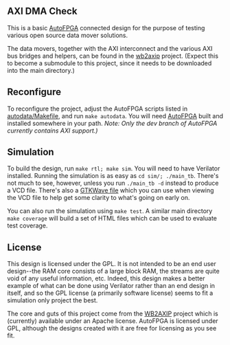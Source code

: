 ## AXI DMA Check

This is a basic [AutoFPGA](https://github.com/ZipCPU/autofpga) connected
design for the purpose of testing various open source data mover solutions.

The data movers, together with the AXI interconnect and the various AXI bus
bridges and helpers, can be found in the
[wb2axip](http://github.com/ZipCPU/wb2axip) project.  (Expect this to become
a submodule to this project, since it needs to be downloaded into the main
directory.)

## Reconfigure

To reconfigure the project, adjust the AutoFPGA scripts listed in
[autodata/Makefile](autodata/Makefile), and run `make autodata`.  You will
need [AutoFPGA](https://github.com/ZipCPU/autofpga)
built and installed somewhere in your path.  *Note: Only the dev branch of
AutoFPGA currently contains AXI support.)*

## Simulation

To build the design, run `make rtl; make sim`.  You will need to have
Verilator installed.  Running the simulation is as easy as `cd sim/; ./main_tb`.
There's not much to see, however, unless you run `./main_tb -d` instead to
produce a VCD file.  There's also a [GTKWave file](sim/axisim.gtkw) which
you can use when viewing the VCD file to help get some clarity to what's going
on early on.

You can also run the simulation using `make test`.  A similar main directory
`make coverage` will build a set of HTML files which can be used to evaluate
test coverage.

## License

This design is licensed under the GPL.  It is not intended to be an end
user design--the RAM core consists of a large block RAM, the streams are quite
void of any useful information, etc.  Indeed, this design makes a better example
of what can be done using Verilator rather than an end design in itself, and
so the GPL license (a primarily software license) seems to fit a simulation
only project the best.

The core and guts of this project come from the [WB2AXIP](https://github.com/ZipCPU/wb2axip) project which is (currently) available under an Apache license.
AutoFPGA is licensed under GPL, although the designs created with it are free
for licensing as you see fit.
